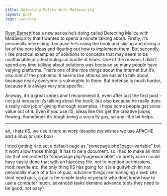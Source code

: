 ```yaml
---
title: Detecting Malice With ModSecurity
layout: post
tags: security
---
```


[Ryan Barnett](https://web.archive.org/web/20150314222332/http://blog.modsecurity.org/2010/10/detecting-malice-with-modsecurity-geolocation-data.html) has a new series he’s doing called Detecting Malice with ModSecurity that I wanted to spend a minute talking about. Firstly, it’s personally interesting, because he’s using the book and slicing and dicing a lot of the core ideas and figuring out how to implement them. But secondly, I like practical examples of solutions to concepts that may seem to be unattainable or a technological hurdle at times. One of the reasons I didn’t spend any time talking about solutions was because so many people have varying platforms. That’s one of the nice things about the Internet but it’s also one of the problems. It seems like attacks are easier to talk about because nearly everyone is vulnerable to them. But defense is much harder, because it is always very site specific.

Anyway, it’s a great series and I recommend it, even after just the first post - not just because it’s talking about the book, but also because he really does a really nice job of giving thorough examples. I hope some people get some value out of it. Even if you use IIS, ideas like this get the creative juices flowing. Sometimes it’s tough being a security guy, so any little bit helps.

---

ah, i hate IIS, we use it here at work (despite my wishes we use APACHE and a linux or unix box)

i tried getting it to set a default page as “somepage.php?page=variable” but it wont allow those things, it has to be a document. so i had to make an html file that redirected to “somepage.php?page=variable” im pretty sure i could have easily done that with an htaccess file. not to mention permissions, mod_rewrite etc. the only thing IIS has going for it is a gui(which im not personally much of a fan of guis, advance things like managing a web site dont need guis, a gui is for simple tasks or people who dont know how to use a computer much. advanced tasks demand advance tools they need to be good, not easy)
